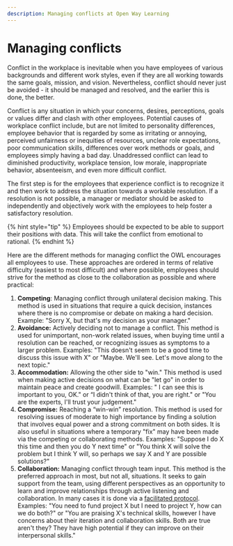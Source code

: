 ```yaml
---
description: Managing conflicts at Open Way Learning
---
```


# Managing conflicts
Conflict in the workplace is inevitable when you have employees of various backgrounds and different work styles, even if they are all working towards the same goals, mission, and vision. Nevertheless, conflict should never just be avoided \- it should be managed and resolved, and the earlier this is done, the better. 

Conflict is any situation in which your concerns, desires, perceptions, goals or values differ and clash with other employees. Potential causes of workplace conflict include, but are not limited to personality differences, employee behavior that is regarded by some as irritating or annoying, perceived unfairness or inequities of resources, unclear role expectations, poor communication skills, differences over work methods or goals, and employees simply having a bad day. Unaddressed conflict can lead to diminished productivity, workplace tension, low morale, inappropriate behavior, absenteeism, and even more difficult conflict.

The first step is for the employees that experience conflict is to recognize it and then work to address the situation towards a workable resolution. If a resolution is not possible, a manager or mediator should be asked to independently and objectively work with the employees to help foster a satisfactory resolution.

{% hint style="tip" %}
Employees should be expected to be able to support their positions with data. This will take the conflict from emotional to rational.
{% endhint %}

Here are the different methods for managing conflict the OWL encourages all employees to use. These approaches are ordered in terms of relative difficulty (easiest to most difficult) and where possible, employees should strive for the method as close to the collaboration as possible and where practical:

1. **Competing**: Managing conflict through unilateral decision making. This method is used in situations that require a quick decision, instances where there is no compromise or debate on making a hard decision. Example: "Sorry X, but that's my decision as your manager."
2. **Avoidance:** Actively deciding not to manage a conflict. This method is used for unimportant, non-work related issues, when buying time until a resolution can be reached, or recognizing issues as symptoms to a larger problem. Examples: "This doesn't seem to be a good time to discuss this issue with X" or "Maybe. We'll see. Let's move along to the next topic."
3. **Accommodation:** Allowing the other side to "win." This method is used when making active decisions on what can be "let go" in order to maintain peace and create goodwill. Examples: " I can see this is important to you, OK." or “I didn't think of that, you are right." or "You are the experts, I'll trust your judgement."
4. **Compromise:** Reaching a “win-win” resolution. This method is used for resolving issues of moderate to high importance by finding a solution that involves equal power and a strong commitment on both sides. It is also useful in situations where a temporary "fix" may have been made via the competing or collaborating methods. Examples: "Suppose I do X this time and then you do Y next time" or "You think X will solve the problem but I think Y will, so perhaps we say X and Y are possible solutions?"
5. **Collaboration:** Managing conflict through team input. This method is the preferred approach in most, but not all, situations. It seeks to gain support from the team, using different perspectives as an opportunity to learn and improve relationships through active listening and collaboration. In many cases it is done via a [facilitated protocol](https://www.nsrfharmony.org/wp-content/uploads/2017/10/DilemmaConsultancy_0.pdf). Examples: "You need to fund project X but I need to project Y, how can we do both?" or "You are praising X's technical skills, however I have concerns about their iteration and collaboration skills. Both are true aren't they? They have high potential if they can improve on their interpersonal skills."